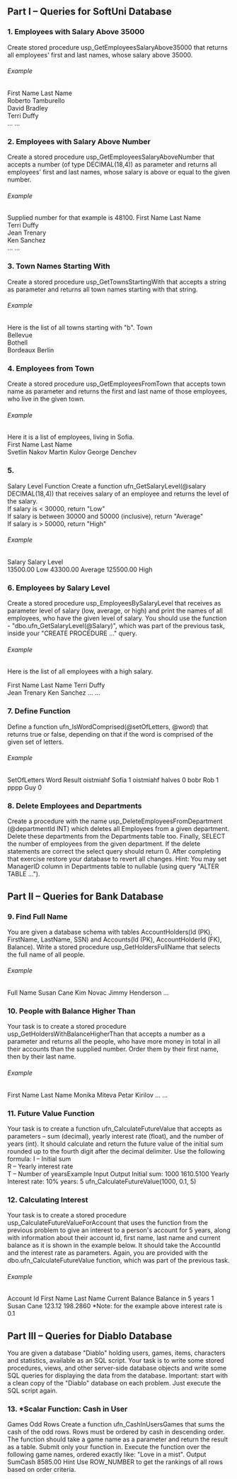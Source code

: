 

## Part I – Queries for SoftUni Database

### 1. Employees with Salary Above 35000
Create stored procedure usp_GetEmployeesSalaryAbove35000 that returns all employees' first and last names, whose
salary above 35000. 
###### Example
  First Name  Last Name  
  Roberto    Tamburello  
  David    Bradley  
  Terri    Duffy  
  …    …
  
### 2. Employees with Salary Above Number
Create a stored procedure usp_GetEmployeesSalaryAboveNumber that accepts a number (of type DECIMAL(18,4)) as parameter and returns all
employees' first and last names, whose salary is above or equal to the given number. 
###### Example
Supplied number for that example is 48100. 
  First Name    Last Name  
  Terri    Duffy  
  Jean    Trenary  
  Ken    Sanchez  
  …    …
  
### 3. Town Names Starting With
Create a stored procedure usp_GetTownsStartingWith that accepts a string as parameter and
returns all town names starting with that string. 
###### Example
Here is the list of all towns starting with "b".
  Town  
  Bellevue  
  Bothell  
  Bordeaux
  Berlin
  
### 4. Employees from Town
Create a stored procedure usp_GetEmployeesFromTown that accepts town name as parameter 
and returns the first and last name of those employees, who live in the given town. 
###### Example
Here it is a list of employees, living in Sofia.  
  First Name    Last Name  
  Svetlin  Nakov
  Martin  Kulov
  George  Denchev

### 5.  
Salary Level Function
Create a function ufn_GetSalaryLevel(@salary DECIMAL(18,4)) 
that receives salary of an employee and returns the level of the salary.        
If salary is < 30000, return "Low"        
If salary is between 30000 and 50000 (inclusive), return "Average"        
If salary is > 50000, return "High"
###### Example  
  Salary    Salary Level  
  13500.00  Low
  43300.00  Average
  125500.00  High
  
### 6. Employees by Salary Level

Create a stored procedure usp_EmployeesBySalaryLevel that receives as parameter level of salary (low, average,
or high) and print the names of all employees, who have the
given level of salary. You should use the
function - "dbo.ufn_GetSalaryLevel(@Salary)", which was part of the previous
task, inside your "CREATE PROCEDURE …" query.
###### Example
Here is the list of all employees with a high salary.
 
  First Name  Last Name
  Terri  Duffy  
  Jean  Trenary
  Ken  Sanchez
  …
  …
  
### 7. Define Function
Define a function ufn_IsWordComprised(@setOfLetters, @word) that returns true or false, 
depending on that if the word is comprised of the given set of letters. 
###### Example
  SetOfLetters  Word  Result
  oistmiahf  Sofia   1
  oistmiahf  halves  0
  bobr    Rob     1
  pppp  Guy  0
  
### 8. Delete Employees and Departments
Create a procedure with the name usp_DeleteEmployeesFromDepartment (@departmentId INT) which deletes all Employees from a given department. Delete these departments from the Departments table too. Finally, SELECT the number of employees from the given department. If the delete statements are correct the select
query should return 0.
After completing that exercise restore your database to revert all changes.
Hint:
You may set ManagerID column in Departments table to nullable (using query "ALTER TABLE …").

## Part II – Queries for Bank Database

### 9. Find Full Name
You are given a database schema with tables AccountHolders(Id (PK), FirstName, LastName, SSN) and Accounts(Id (PK), AccountHolderId (FK), Balance).  Write a stored
procedure usp_GetHoldersFullName that selects the full name of all people. 
###### Example
  
  Full Name
  Susan
  Cane
  Kim Novac
  Jimmy Henderson
  …
### 10. People with Balance Higher Than
Your task is to create a stored procedure usp_GetHoldersWithBalanceHigherThan that accepts a number as a parameter and
returns all the people, who have more money in total in all their accounts than the supplied number. Order them by their first name, then by their last name.
###### Example  
  First Name  Last Name
  Monika  Miteva
  Petar  Kirilov
  …  …
### 11. Future Value Function
Your task is to create a function ufn_CalculateFutureValue that accepts as parameters – sum (decimal), yearly interest rate (float), and the number of years (int). It should calculate and return the future value of the initial sum rounded up to the fourth digit after the decimal delimiter. Use the following formula:
I – Initial sum        
R – Yearly interest rate        
T – Number of yearsExample
  Input              Output
  Initial sum: 1000 1610.5100
  Yearly Interest
  rate: 10%
  years: 5
  ufn_CalculateFutureValue(1000, 0.1, 5)
### 12. Calculating Interest
Your task is to create a stored procedure usp_CalculateFutureValueForAccount that uses the function from the previous problem to give an interest to a person's account for 5 years, along with information about their account id, first name, last name and current balance as it is shown in the example below. It should take the AccountId and the interest rate as parameters. Again, you are provided with the dbo.ufn_CalculateFutureValue function, which was part of the previous task.
###### Example
  Account Id  First Name  Last Name  Current Balance    Balance in 5 years
  1  Susan  Cane  123.12  198.2860
*Note: for the example above interest rate is 0.1

## Part III – Queries for Diablo Database
You are given a database "Diablo" holding users, games, items, characters and statistics, available as an SQL script. Your task is to write some stored procedures, views, and other server-side database objects and write some SQL queries for displaying the data from the database.
Important: start with a clean copy of the "Diablo" database on each problem. Just execute the SQL script again.

### 13. *Scalar Function: Cash in User
Games Odd Rows
Create a function ufn_CashInUsersGames that sums the cash of the odd rows. Rows must be ordered by cash in descending order. The function should take a game name as a parameter and return the result as a table. Submit only your function in. Execute the function over the following game names, ordered exactly like: "Love in a mist".
Output 
  SumCash
  8585.00
Hint
Use ROW_NUMBER to get the
rankings of all rows based on order criteria.
